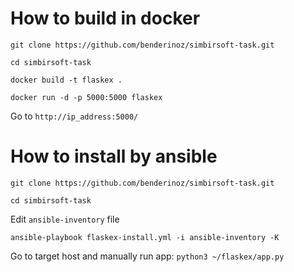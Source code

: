 # How to build in docker

`git clone https://github.com/benderinoz/simbirsoft-task.git`

`cd simbirsoft-task`

`docker build -t flaskex .`

`docker run -d -p 5000:5000 flaskex`

Go to `http://ip_address:5000/`


# How to install by ansible

`git clone https://github.com/benderinoz/simbirsoft-task.git`

`cd simbirsoft-task`

Edit `ansible-inventory` file

`ansible-playbook flaskex-install.yml -i ansible-inventory -K`

Go to target host and manually run app: `python3 ~/flaskex/app.py`
